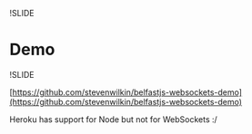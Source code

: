 !SLIDE

# Demo


!SLIDE

[https://github.com/stevenwilkin/belfastjs-websockets-demo](https://github.com/stevenwilkin/belfastjs-websockets-demo)

Heroku has support for Node but not for WebSockets :/
